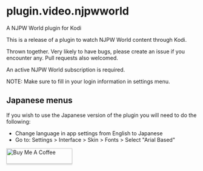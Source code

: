 # plugin.video.njpwworld
A NJPW World plugin for Kodi

This is a release of a plugin to watch NJPW World content through Kodi. 

Thrown together. Very likely to have bugs, please create an issue if you encounter any. Pull requests also welcomed.

An active NJPW World subscription is required.  

NOTE: Make sure to fill in your login information in settings menu.

## Japanese menus
If you wish to use the Japanese version of the plugin you will need to do the following:
* Change language in app settings from English to Japanese
* Go to: Settings > Interface > Skin > Fonts > Select "Arial Based"


<a href="https://www.buymeacoffee.com/jgilf" target="_blank"><img src="https://www.buymeacoffee.com/assets/img/custom_images/orange_img.png" alt="Buy Me A Coffee" style="height: 41px !important;width: 174px !important;box-shadow: 0px 3px 2px 0px rgba(190, 190, 190, 0.5) !important;-webkit-box-shadow: 0px 3px 2px 0px rgba(190, 190, 190, 0.5) !important;" ></a>
